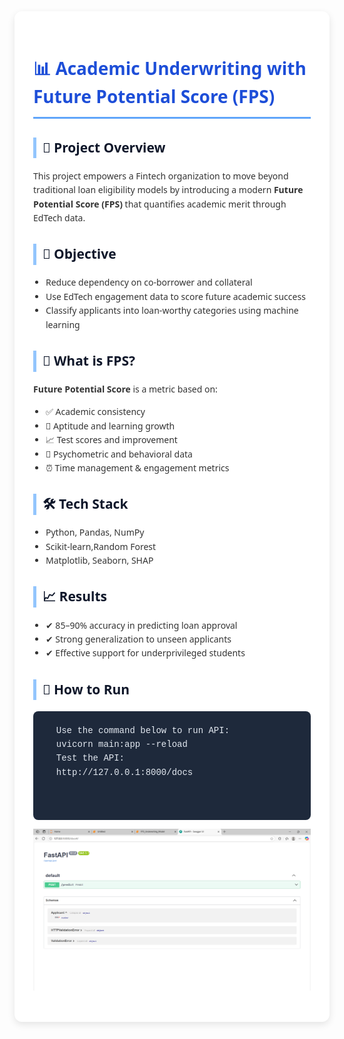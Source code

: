 <div style="max-width:900px;margin:40px auto;padding:30px;background:#ffffff;border-radius:12px;font-family:Segoe UI,Tahoma,sans-serif;line-height:1.6;color:#333;box-shadow:0 4px 12px rgba(0,0,0,0.1);">
  <h1 style="color:#1d4ed8;border-bottom:3px solid #60a5fa;padding-bottom:10px;">📊 Academic Underwriting with Future Potential Score (FPS)</h1>

  <h2 style="color:#0f172a;border-left:5px solid #93c5fd;padding-left:10px;margin-top:30px;">🚀 Project Overview</h2>
  <p>This project empowers a Fintech organization to move beyond traditional loan eligibility models by introducing a modern <strong>Future Potential Score (FPS)</strong> that quantifies academic merit through EdTech data.</p>

  <h2 style="color:#0f172a;border-left:5px solid #93c5fd;padding-left:10px;margin-top:30px;">🎯 Objective</h2>
  <ul style="padding-left:20px;">
    <li>Reduce dependency on co-borrower and collateral</li>
    <li>Use EdTech engagement data to score future academic success</li>
    <li>Classify applicants into loan-worthy categories using machine learning</li>
  </ul>

  <h2 style="color:#0f172a;border-left:5px solid #93c5fd;padding-left:10px;margin-top:30px;">🧠 What is FPS?</h2>
  <p><strong>Future Potential Score</strong> is a metric based on:</p>
  <ul style="padding-left:20px;">
    <li>✅ Academic consistency</li>
    <li>🧠 Aptitude and learning growth</li>
    <li>📈 Test scores and improvement</li>
    <li>🧪 Psychometric and behavioral data</li>
    <li>⏰ Time management & engagement metrics</li>
  </ul>

  <h2 style="color:#0f172a;border-left:5px solid #93c5fd;padding-left:10px;margin-top:30px;">🛠️ Tech Stack</h2>
  <ul style="padding-left:20px;">
    <li>Python, Pandas, NumPy</li>
    <li>Scikit-learn,Random Forest</li>
    <li>Matplotlib, Seaborn, SHAP</li>
  </ul>

  <h2 style="color:#0f172a;border-left:5px solid #93c5fd;padding-left:10px;margin-top:30px;">📈 Results</h2>
  <ul style="padding-left:20px;">
    <li>✔ 85–90% accuracy in predicting loan approval</li>
    <li>✔ Strong generalization to unseen applicants</li>
    <li>✔ Effective support for underprivileged students</li>
  </ul>

  <h2 style="color:#0f172a;border-left:5px solid #93c5fd;padding-left:10px;margin-top:30px;">🧪 How to Run</h2>
  <pre style="background:#1e293b;color:#e2e8f0;padding:20px;border-radius:8px;font-family:Courier New, monospace;overflow-x:auto;">
  Use the command below to run API:
  uvicorn main:app --reload
  Test the API:
  http://127.0.0.1:8000/docs

  </pre>

  ![Alt text](https://github.com/codetech-gauri/Academic_Underwriting_Approach_Model/blob/1fd20e2b98563e07f15865385a473a8478f9be62/Screenshot%20FPS.png)

  
